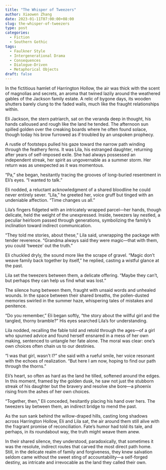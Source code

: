 ```yaml
---
title: "The Whisper of Tweezers"
author: Xiaowen Zhang
date: 2023-01-11T07:00:00+08:00
slug: the-whisper-of-tweezers
type: post
categories:
  - Fiction
  - Southern Gothic
tags:
  - Faulkner Style
  - Intergenerational Drama
  - Consequences
  - Dialogue-Driven
  - Metaphorical Objects
draft: false
---
```


In the fictitious hamlet of Harrington Hollow, the air was thick with the scent of magnolias and secrets, an aroma that twined lazily around the weathered gables of the Jackson family estate. A relic of bygone days, its wooden shutters barely clung to the faded walls, much like the fraught relationships within.

Eli Jackson, the stern patriarch, sat on the veranda deep in thought, his hands calloused and rough like the land he tended. The afternoon sun spilled golden over the creaking boards where he often found solace, though today his brow furrowed as if troubled by an unspoken prophecy.

A rustle of footsteps pulled his gaze toward the narrow path winding through the feathery ferns. It was Lila, his estranged daughter, returning after years of self-imposed exile. She had always possessed an independent streak, her spirit as ungovernable as a summer storm. Her return was as unexpected as it was momentous.

“Pa,” she began, hesitantly tracing the grooves of long-buried resentment in Eli’s eyes. “I wanted to talk.”

Eli nodded, a reluctant acknowledgment of a shared bloodline he could never entirely sever. “Lila,” he greeted her, voice gruff but tinged with an undeniable affection. “Time changes us all.”

Lila’s fingers fidgeted with an intricately wrapped parcel—her hands, though delicate, held the weight of the unexpressed. Inside, tweezers lay nestled, a peculiar heirloom passed through generations, symbolizing the family’s inclination toward indirect communication.

“They told me stories, about these,” Lila said, unwrapping the package with tender reverence. “Grandma always said they were magic—that with them, you could ‘tweeze’ out the truth.”

Eli chuckled dryly, the sound more like the scrape of gravel. “Magic don’t weave family back together by itself,” he replied, casting a wistful glance at the past.

Lila set the tweezers between them, a delicate offering. “Maybe they can’t, but perhaps they can help us find what was lost.”

The silence hung between them, fraught with unsaid words and unhealed wounds. In the space between their shared breaths, the pollen-dusted memories swirled in the summer haze, whispering tales of mistakes and penitence.

“Do you remember,” Eli began softly, “the story about the willful girl and the tangled, thorny bramble?” His eyes searched Lila’s for understanding.

Lila nodded, recalling the fable told and retold through the ages—of a girl who spurned advice and found herself ensnared in a mess of her own making, sentenced to untangle her fate alone. The moral was clear: one’s own choices often chain us to our destinies.

“I was that girl, wasn't I?” she said with a rueful smile, her voice resonant with the echoes of realization. “But here I am now, hoping to find our path through the thorns.”

Eli’s heart, so often as hard as the land he tilled, softened around the edges. In this moment, framed by the golden dusk, he saw not just the stubborn streak of his daughter but the bravery and resolve she bore—a phoenix rising from the ashes of her own choices.

“Together, then,” Eli conceded, hesitantly placing his hand over hers. The tweezers lay between them, an indirect bridge to mend the past.

As the sun sank behind the willow-draped hills, casting long shadows across Harrington Hollow, Eli and Lila sat, the air around them still alive with the fragrant promise of reconciliation. Fate’s humor had told its tale, and perhaps, in its roundabout way, the truth might weave them anew.

In their shared silence, they understood, paradoxically, that sometimes it was the resolute, indirect routes that carved the most direct path home. Still, in the delicate realm of family and forgiveness, they knew salvation seldom came without the sweet sting of accountability—a self-forged destiny, as intricate and irrevocable as the land they called their own.